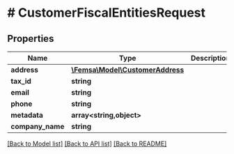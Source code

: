 # # CustomerFiscalEntitiesRequest

## Properties

Name | Type | Description | Notes
------------ | ------------- | ------------- | -------------
**address** | [**\Femsa\Model\CustomerAddress**](CustomerAddress.md) |  |
**tax_id** | **string** |  | [optional]
**email** | **string** |  | [optional]
**phone** | **string** |  | [optional]
**metadata** | **array<string,object>** |  | [optional]
**company_name** | **string** |  | [optional]

[[Back to Model list]](../../README.md#models) [[Back to API list]](../../README.md#endpoints) [[Back to README]](../../README.md)
